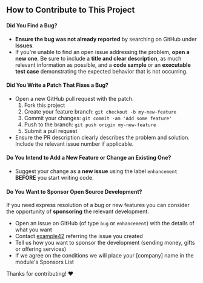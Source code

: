 ## How to Contribute to This Project

#### **Did You Find a Bug?**

  * **Ensure the bug was not already reported** by searching on GitHub under **Issues**.
  * If you're unable to find an open issue addressing the problem, **open a new one**. Be sure to include a **title and clear description**, as much relevant information as possible, and a **code sample** or an **executable test case** demonstrating the expected behavior that is not occurring.

#### **Did You Write a Patch That Fixes a Bug?**

  * Open a new GitHub pull request with the patch.
    1. Fork this project
    1. Create your feature branch: `git checkout -b my-new-feature`
    1. Commit your changes: `git commit -am 'Add some feature'`
    1. Push to the branch: `git push origin my-new-feature`
    1. Submit a pull request
  * Ensure the PR description clearly describes the problem and solution. Include the relevant issue number if applicable.

#### **Do You Intend to Add a New Feature or Change an Existing One?**

  * Suggest your change as a **new issue** using the label `enhancement` **BEFORE** you start writing code.

#### **Do You Want to Sponsor Open Source Development?**

If you need express resolution of a bug or new features you can consider the opportunity of **sponsoring** the relevant development.
 
  * Open an issue on GitHub (of type `bug` or `enhancement`) with the details of what you want 
  * Contact [example42](http://www.example42.com/#contact) referring the issue you created
  * Tell us how you want to sponsor the development (sending money, gifts or offering services)
  * If we agree on the conditions we will place your [company] name in the module's Sponsors List

Thanks for contributing! :heart:

